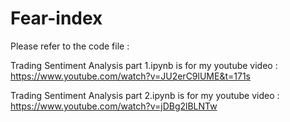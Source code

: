 # Fear-index

Please refer to the code file :

Trading Sentiment Analysis part 1.ipynb is for my youtube video  : https://www.youtube.com/watch?v=JU2erC9lUME&t=171s

Trading Sentiment Analysis part 2.ipynb is for my youtube video  : https://www.youtube.com/watch?v=jDBg2lBLNTw


